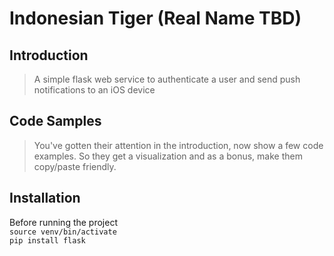 # Indonesian Tiger (Real Name TBD)

## Introduction

> A simple flask web service to authenticate a user and send push notifications to an iOS device



## Code Samples

> You've gotten their attention in the introduction, now show a few code examples. So they get a visualization and as a bonus, make them copy/paste friendly.

## Installation

Before running the project</br>
`source venv/bin/activate`</br>
`pip install flask`